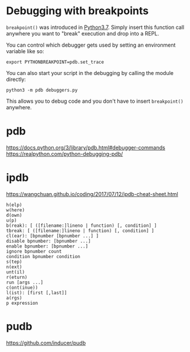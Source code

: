 # Debugging with breakpoints

`breakpoint()` was introduced in [Python3.7](https://docs.python.org/3/library/functions.html?highlight=breakpoint#breakpoint).  Simply insert this function call anywhere you want to "break" execution and drop into a REPL.

You can control which debugger gets used by setting an environment variable like so:
```
export PYTHONBREAKPOINT=pdb.set_trace
```

You can also start your script in the debugging by calling the module directly:
```
python3 -m pdb debuggers.py
```

This allows you to debug code and you don't have to insert `breakpoint()` anywhere.

# pdb

https://docs.python.org/3/library/pdb.html#debugger-commands
https://realpython.com/python-debugging-pdb/


# ipdb
https://wangchuan.github.io/coding/2017/07/12/ipdb-cheat-sheet.html

    h(elp)
    w(here)
    d(own)
    u(p)
    b(reak): [ ([filename:]lineno | function) [, condition] ]
    tbreak: [ ([filename:]lineno | function) [, condition] ]
    cl(ear): [bpnumber [bpnumber ...] ]
    disable bpnumber: [bpnumber ...]
    enable bpnumber: [bpnumber ...]
    ignore bpnumber count
    condition bpnumber condition
    s(tep)
    n(ext)
    unt(il)
    r(eturn)
    run [args ...]
    c(ont(inue))
    l(ist): [first [,last]]
    a(rgs)
    p expression

# pudb
https://github.com/inducer/pudb
